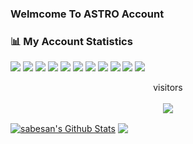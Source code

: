 ### Welmcome To ASTRO Account

### 📊 My Account Statistics
![](https://img.shields.io/badge/OS-Linux-informational?style=flat&logo=linux&logoColor=white)
![](https://img.shields.io/badge/Code-VS-informational?style=flat&logo=visual-studio-code&logoColor=white)
![](https://img.shields.io/badge/Code-JavaScript-informational?style=flat&logo=javascript&logoColor=white)
![](https://img.shields.io/badge/Shell-Bash-informational?style=flat&logo=gnu-bash&logoColor=white)
![](https://img.shields.io/badge/Code-Python-informational?style=flat&logo=python&logoColor=white)
![](https://img.shields.io/badge/Code-PHP-informational?style=flat&logo=php&logoColor=white)
![](https://img.shields.io/badge/Code-Perl-informational?style=flat&logo=perl&logoColor=white)
![](https://img.shields.io/badge/Code-Ruby-informational?style=flat&logo=ruby&logoColor=white)
![](https://img.shields.io/badge/Code-C++-informational?style=flat&logo=c++&logoColor=white)
![](https://img.shields.io/badge/Code-C-informational?style=flat&logo=c&logoColor=white)
![](https://img.shields.io/badge/Code-CS-informational?style=flat&logo=csharp&logoColor=white)

<p align="center"> 
 visitors<br><br>
  <img src="https://profile-counter.glitch.me/Cyber-ASTR0/count.svg" />
</p>
<a href="https://github-readme-stats.sabesansathananthan.vercel.app/api?username=Cyber-ASTR0&show_icons=true&hide_border=true&count_private=false&include_all_commits=true&theme=radical">
<img align="center" alt="sabesan's Github Stats" src="https://github-readme-stats.sabesansathananthan.vercel.app/api?username=Cyber-ASTR0&show_icons=true&hide_border=true&count_private=false&include_all_commits=true&theme=radical" /></a>
<a href="https://github-readme-stats.sabesansathananthan.vercel.app/api/top-langs/?username=Cyber-ASTR0&layout=compact&theme=radical">
  <img align="center" src="https://github-readme-stats.sabesansathananthan.vercel.app/api/top-langs/?username=Cyber-ASTR0&layout=compact&theme=radical" />
</a>

